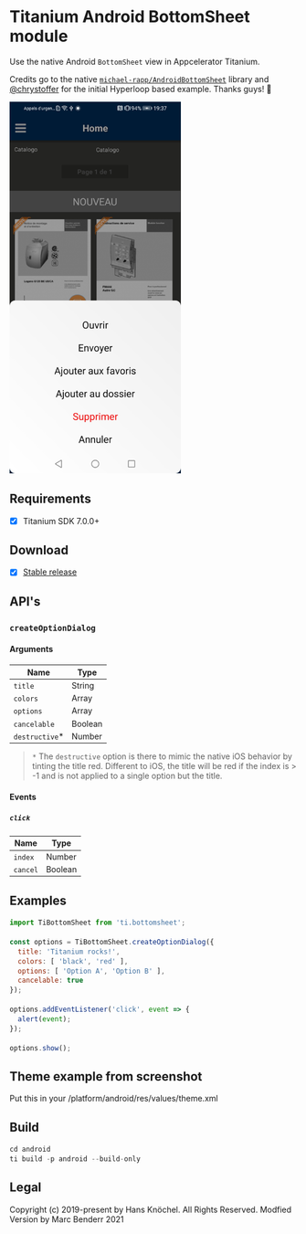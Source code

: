 # Titanium Android BottomSheet module

Use the native Android `BottomSheet` view in Appcelerator Titanium. 

Credits go to the native [`michael-rapp/AndroidBottomSheet`](https://github.com/michael-rapp/AndroidBottomSheet) library 
and [@chrystoffer](https://github.com/chrystoffer) for the initial Hyperloop based example. Thanks guys! 🤘

<img src="./screenshot.jpg" width="300" alt="Example Screenshot" />

## Requirements
- [x] Titanium SDK 7.0.0+

## Download
- [x] [Stable release](https://github.com/hansemannn/titanium-android-bottom-sheet/releases)

## API's

### `createOptionDialog`

#### Arguments

| Name | Type |
| - | - |
| `title` | String |
| `colors` | Array<String> |
| `options` | Array<String> |
| `cancelable` | Boolean |
| `destructive`* | Number |

> `*` The `destructive` option is there to mimic the native iOS behavior by tinting the title
red. Different to iOS, the title will be red if the index is > -1 and is not applied to a single
option but the title.

#### Events

##### `click`

| Name | Type |
| - | - |
| `index` | Number |
| `cancel` | Boolean |

## Examples

```js
import TiBottomSheet from 'ti.bottomsheet';

const options = TiBottomSheet.createOptionDialog({
  title: 'Titanium rocks!',
  colors: [ 'black', 'red' ],
  options: [ 'Option A', 'Option B' ],
  cancelable: true
});

options.addEventListener('click', event => {
  alert(event);
});

options.show();
```


## Theme example from screenshot

Put this in your /platform/android/res/values/theme.xml

<style name="Theme.BottomSheet" parent="Theme.AppCompat.Light.Dialog.Alert">
    <item name="android:windowBackground">@android:color/transparent</item>
    <item name="colorPrimaryDark">@color/primary_dark</item>
     <item name="windowNoTitle">true</item>
     <item name="windowActionBar">false</item>
     <item name="android:windowIsFloating">false</item>
     <item name="android:windowTranslucentStatus">true</item>
     <item name="android:windowTranslucentNavigation">true</item>
     <item name="android:statusBarColor">@color/primary_child</item>
    <item name="android:windowFullscreen">false</item>
    <item name="android:fitsSystemWindows">true</item>
    <item name="android:gravity">center_horizontal</item>
    <item name="android:layout_centerInParent">true</item>
    <item name="android:windowContentOverlay">@null</item>
    <item name="android:backgroundDimEnabled">true</item>
    <item name="bottomSheetDragSensitivity">25%</item>
    <item name="bottomSheetDividerColor">@color/divider_dark</item>
    <item name="bottomSheetDimAmount">40%</item>
    <item name="android:windowAnimationStyle">@style/BottomSheetAnimation</item>
</style>





## Build
```js
cd android
ti build -p android --build-only
```

## Legal

Copyright (c) 2019-present by Hans Knöchel. All Rights Reserved.
Modfied Version by Marc Benderr 2021
